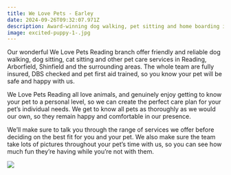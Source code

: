 ```yaml
---
title: We Love Pets - Earley
date: 2024-09-26T09:32:07.971Z
description: Award-winning dog walking, pet sitting and home boarding in Reading
image: excited-puppy-1-.jpg
---
```

Our wonderful We Love Pets Reading branch offer friendly and reliable dog walking, dog sitting, cat sitting and other pet care services in Reading, Arborfield, Shinfield and the surrounding areas. The whole team are fully insured, DBS checked and pet first aid trained, so you know your pet will be safe and happy with us.

We Love Pets Reading all love animals, and genuinely enjoy getting to know your pet to a personal level, so we can create the perfect care plan for your pet’s individual needs. We get to know all pets as thoroughly as we would our own, so they remain happy and comfortable in our presence.

We’ll make sure to talk you through the range of services we offer before deciding on the best fit for you and your pet. We also make sure the team take lots of pictures throughout your pet’s time with us, so you can see how much fun they’re having while you’re not with them.



![](https://b1872634.smushcdn.com/1872634/wp-content/uploads/2023/02/1-3-min-scaled.jpg?lossy=1&strip=1&webp=1)